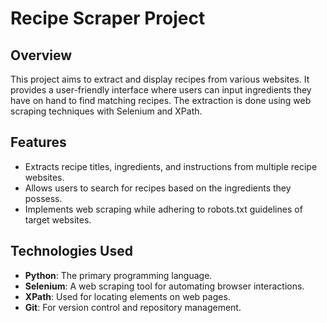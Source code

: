 # Recipe Scraper Project

## Overview
This project aims to extract and display recipes from various websites. It provides a user-friendly interface where users can input ingredients they have on hand to find matching recipes. The extraction is done using web scraping techniques with Selenium and XPath.

## Features
- Extracts recipe titles, ingredients, and instructions from multiple recipe websites.
- Allows users to search for recipes based on the ingredients they possess.
- Implements web scraping while adhering to robots.txt guidelines of target websites.

## Technologies Used
- **Python**: The primary programming language.
- **Selenium**: A web scraping tool for automating browser interactions.
- **XPath**: Used for locating elements on web pages.
- **Git**: For version control and repository management.
